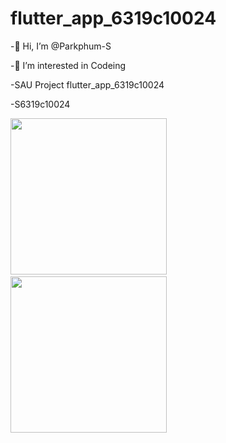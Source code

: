 # flutter_app_6319c10024

-👋 Hi, I’m @Parkphum-S

-👀 I’m interested in Codeing

-SAU Project flutter_app_6319c10024

-S6319c10024

<img src ="https://i.ibb.co/gRC1GCM/Screen-Shot-2022-07-10-at-19-35-33.png" width="250"> &nbsp; <img src ="https://i.ibb.co/NSwjMCQ/Screen-Shot-2022-07-10-at-19-35-46.png" width="250">
